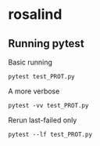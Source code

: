 # rosalind

## Running pytest

Basic running
```
pytest test_PROT.py
```


A more verbose
```
pytest -vv test_PROT.py 
```


Rerun last-failed only
```
pytest --lf test_PROT.py 
```

